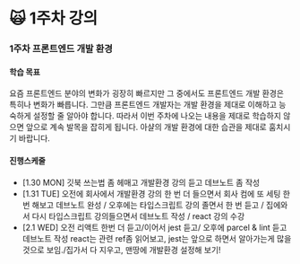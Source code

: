 # 🙀 1주차 강의

### 1주차 프론트엔드 개발 환경

#### 학습 목표

요즘 프론트엔드 분야의 변화가 굉장히 빠르지만 그 중에서도 프론트엔드 개발 환경은 특히나 변화가 빠릅니다. 그만큼 프론트엔드 개발자는 개발 환경을 제대로 이해하고 능숙하게 설정할 줄 알아야 합니다. 따라서 이번 주차에 나오는 내용을 제대로 학습하지 않으면 앞으로 계속 발목을 잡히게 됩니다. 아샬의 개발 환경에 대한 습관을 제대로 훔치시기 바랍니다.

#### 진행스케줄

- \[1.30 MON] 깃북 쓰는법 좀 헤매고 개발환경 강의 듣고 데브노트 좀 작성
- \[1.31 TUE] 오전에 회사에서 개발환경 강의 한 번 더 들으면서 회사 컴에 또 세팅 한번 해보고 데브노트 완성 / 오후에는 타입스크립트 강의 졸면서 한 번 듣고 / 집에와서 다시 타입스크립트 강의들으면서 데브노트 작성 / react 강의 수강
- \[2.1 WED] 오전 리액트 한번 더 듣고/이어서 jest 듣고/ 오후에 parcel & lint 듣고 데브노트 작성 react는 관련 ref좀 읽어보고, jest는 앞으로 하면서 알아가는게 많을 것으로 보임./집가서 다 지우고, 맨땅에 개발환경 설정해 보기!
